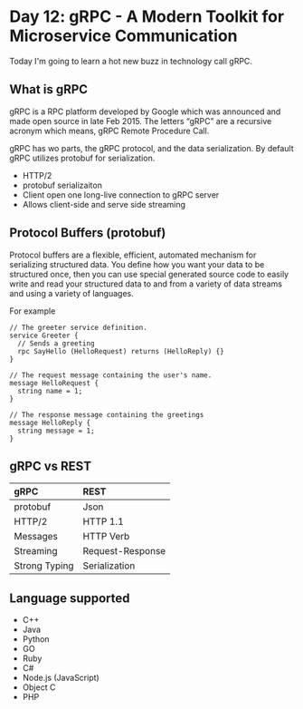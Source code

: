 # Day 12: gRPC - A Modern Toolkit for Microservice Communication

Today I'm going to learn a hot new buzz in technology call gRPC.

## What is gRPC

gRPC is a RPC platform developed by Google which was announced and made open source  in late Feb 2015.  The letters “gRPC” are a recursive acronym which means, gRPC Remote Procedure Call.

gRPC has wo parts, the gRPC protocol, and the data serialization. By default gRPC utilizes protobuf for serialization.

- HTTP/2
- protobuf serializaiton
- Client open one long-live connection to gRPC server
- Allows client-side and serve side streaming

## Protocol Buffers (protobuf)

Protocol buffers are a flexible, efficient, automated mechanism for serializing structured data. You define how you want your data to be structured once, then you can use special generated source code to easily write and read your structured data to and from a variety of data streams and using a variety of languages.

For example

```
// The greeter service definition.
service Greeter {
  // Sends a greeting
  rpc SayHello (HelloRequest) returns (HelloReply) {}
}

// The request message containing the user's name.
message HelloRequest {
  string name = 1;
}

// The response message containing the greetings
message HelloReply {
  string message = 1;
}
``` 

## gRPC vs REST

|gRPC|REST|
|:---|:---|
|protobuf|Json|
|HTTP/2|HTTP 1.1|
|Messages|HTTP Verb|
|Streaming|Request-Response|
|Strong Typing|Serialization|

## Language supported

- C++
- Java
- Python
- GO
- Ruby
- C#
- Node.js (JavaScript)
- Object C
- PHP

